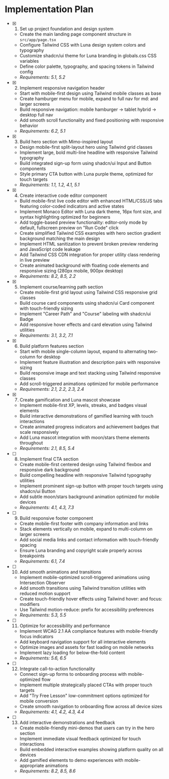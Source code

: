 # Implementation Plan

- [x] 1. Set up project foundation and design system

  - Create the main landing page component structure in `src/app/page.tsx`
  - Configure Tailwind CSS with Luna design system colors and typography
  - Customize shadcn/ui theme for Luna branding in globals.css CSS variables
  - Define color palette, typography, and spacing tokens in Tailwind config
  - _Requirements: 5.1, 5.2_

- [x] 2. Implement responsive navigation header

  - Start with mobile-first design using Tailwind mobile classes as base
  - Create hamburger menu for mobile, expand to full nav for md: and larger screens
  - Build responsive navigation: mobile hamburger → tablet hybrid → desktop full nav
  - Add smooth scroll functionality and fixed positioning with responsive behavior
  - _Requirements: 6.2, 5.1_

- [x] 3. Build hero section with Mimo-inspired layout

  - Design mobile-first split-layout hero using Tailwind grid classes
  - Implement large, bold multi-line headline with responsive Tailwind typography
  - Build integrated sign-up form using shadcn/ui Input and Button components
  - Style primary CTA button with Luna purple theme, optimized for touch targets
  - _Requirements: 1.1, 1.2, 4.1, 5.1_

- [x] 4. Create interactive code editor component

  - Build mobile-first live code editor with enhanced HTML/CSS/JS tabs featuring color-coded indicators and active states
  - Implement Monaco Editor with Luna dark theme, 16px font size, and syntax highlighting optimized for beginners
  - Add toggle-based preview functionality: editor-only mode by default, fullscreen preview on "Run Code" click
  - Create simplified Tailwind CSS examples with hero section gradient background matching the main design
  - Implement HTML sanitization to prevent broken preview rendering and JavaScript code leakage
  - Add Tailwind CSS CDN integration for proper utility class rendering in live preview
  - Create animated background with floating code elements and responsive sizing (280px mobile, 900px desktop)
  - _Requirements: 8.2, 8.5, 2.2_

- [x] 5. Implement course/learning path section

  - Create mobile-first grid layout using Tailwind CSS responsive grid classes
  - Build course card components using shadcn/ui Card component with touch-friendly sizing
  - Implement "Career Path" and "Course" labeling with shadcn/ui Badge
  - Add responsive hover effects and card elevation using Tailwind utilities
  - _Requirements: 3.1, 3.2, 7.1_

- [x] 6. Build platform features section

  - Start with mobile single-column layout, expand to alternating two-column for desktop
  - Implement feature illustration and description pairs with responsive sizing
  - Build responsive image and text stacking using Tailwind responsive classes
  - Add scroll-triggered animations optimized for mobile performance
  - _Requirements: 2.1, 2.2, 2.3, 2.4_

- [x] 7. Create gamification and Luna mascot showcase


  - Implement mobile-first XP, levels, streaks, and badges visual elements
  - Build interactive demonstrations of gamified learning with touch interactions
  - Create animated progress indicators and achievement badges that scale responsively
  - Add Luna mascot integration with moon/stars theme elements throughout
  - _Requirements: 2.1, 8.5, 5.4_

- [ ] 8. Implement final CTA section

  - Create mobile-first centered design using Tailwind flexbox and responsive dark background
  - Build compelling headline with responsive Tailwind typography utilities
  - Implement prominent sign-up button with proper touch targets using shadcn/ui Button
  - Add subtle moon/stars background animation optimized for mobile devices
  - _Requirements: 4.1, 4.3, 7.3_

- [ ] 9. Build responsive footer component

  - Create mobile-first footer with company information and links
  - Stack elements vertically on mobile, expand to multi-column on larger screens
  - Add social media links and contact information with touch-friendly spacing
  - Ensure Luna branding and copyright scale properly across breakpoints
  - _Requirements: 6.1, 7.4_

- [ ] 10. Add smooth animations and transitions

  - Implement mobile-optimized scroll-triggered animations using Intersection Observer
  - Add smooth transitions using Tailwind transition utilities with reduced motion support
  - Create touch-friendly hover effects using Tailwind hover: and focus: modifiers
  - Use Tailwind motion-reduce: prefix for accessibility preferences
  - _Requirements: 5.3, 5.5_

- [ ] 11. Optimize for accessibility and performance

  - Implement WCAG 2.1 AA compliance features with mobile-friendly focus indicators
  - Add keyboard navigation support for all interactive elements
  - Optimize images and assets for fast loading on mobile networks
  - Implement lazy loading for below-the-fold content
  - _Requirements: 5.6, 6.5_

- [ ] 12. Integrate call-to-action functionality

  - Connect sign-up forms to onboarding process with mobile-optimized flow
  - Implement multiple strategically placed CTAs with proper touch targets
  - Add "Try Free Lesson" low-commitment options optimized for mobile conversion
  - Create smooth navigation to onboarding flow across all device sizes
  - _Requirements: 4.1, 4.2, 4.3, 4.4_

- [ ] 13. Add interactive demonstrations and feedback
  - Create mobile-friendly mini-demos that users can try in the hero section
  - Implement immediate visual feedback optimized for touch interactions
  - Build embedded interactive examples showing platform quality on all devices
  - Add gamified elements to demo experiences with mobile-appropriate animations
  - _Requirements: 8.2, 8.5, 8.6_
